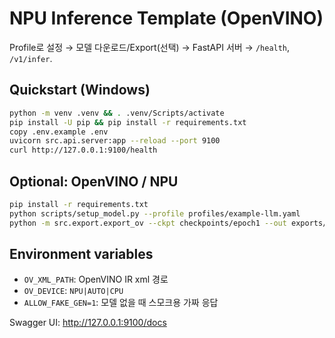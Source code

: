 # NPU Inference Template (OpenVINO)

Profile로 설정 → 모델 다운로드/Export(선택) → FastAPI 서버 → `/health`, `/v1/infer`.

## Quickstart (Windows)
```bash
python -m venv .venv && . .venv/Scripts/activate
pip install -U pip && pip install -r requirements.txt
copy .env.example .env
uvicorn src.api.server:app --reload --port 9100
curl http://127.0.0.1:9100/health
```

## Optional: OpenVINO / NPU
```bash
pip install -r requirements.txt
python scripts/setup_model.py --profile profiles/example-llm.yaml
python -m src.export.export_ov --ckpt checkpoints/epoch1 --out exports/gpt_ov
```

## Environment variables
- `OV_XML_PATH`: OpenVINO IR xml 경로
- `OV_DEVICE`: `NPU|AUTO|CPU`
- `ALLOW_FAKE_GEN=1`: 모델 없을 때 스모크용 가짜 응답

Swagger UI: http://127.0.0.1:9100/docs
